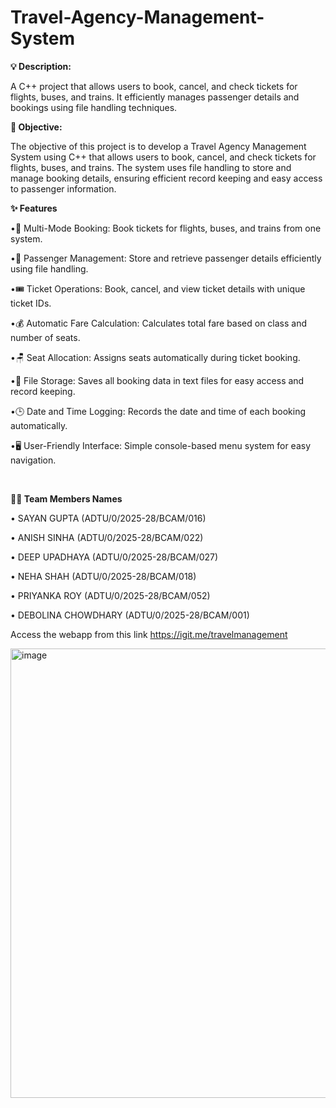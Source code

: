 # **Travel-Agency-Management-System**
**💡 Description:**

A C++ project that allows users to book, cancel, and check tickets for flights, buses, and trains. It efficiently manages passenger details and bookings using file handling techniques.




**🎯 Objective:**

The objective of this project is to develop a Travel Agency Management System using C++ that allows users to book, cancel, and check tickets for flights, buses, and trains. The system uses file handling to store and manage booking details, ensuring efficient record keeping and easy access to passenger information.




**✨ Features**

•🧳 Multi-Mode Booking: Book tickets for flights, buses, and trains from one system.

•👥 Passenger Management: Store and retrieve passenger details efficiently using file handling.

•🎟️ Ticket Operations: Book, cancel, and view ticket details with unique ticket IDs.

•💰 Automatic Fare Calculation: Calculates total fare based on class and number of seats.

•🪑 Seat Allocation: Assigns seats automatically during ticket booking.

•📁 File Storage: Saves all booking data in text files for easy access and record keeping.

•🕒 Date and Time Logging: Records the date and time of each booking automatically.

<p>•🖥️ User-Friendly Interface: Simple console-based menu system for easy navigation.</p>
<p></p>
<br>










**🧑‍💻 Team Members Names**


 • SAYAN GUPTA (ADTU/0/2025-28/BCAM/016)
 
 • ANISH SINHA (ADTU/0/2025-28/BCAM/022)
 
 • DEEP UPADHAYA (ADTU/0/2025-28/BCAM/027)
 
 • NEHA SHAH (ADTU/0/2025-28/BCAM/018)
 
 • PRIYANKA ROY (ADTU/0/2025-28/BCAM/052)
 
 • DEBOLINA CHOWDHARY (ADTU/0/2025-28/BCAM/001)
 



Access the webapp from this link
https://igit.me/travelmanagement



<img width="1307" height="719" alt="image" src="https://github.com/user-attachments/assets/0ddd7b93-27be-4788-bef5-abd7b22184e7" />

